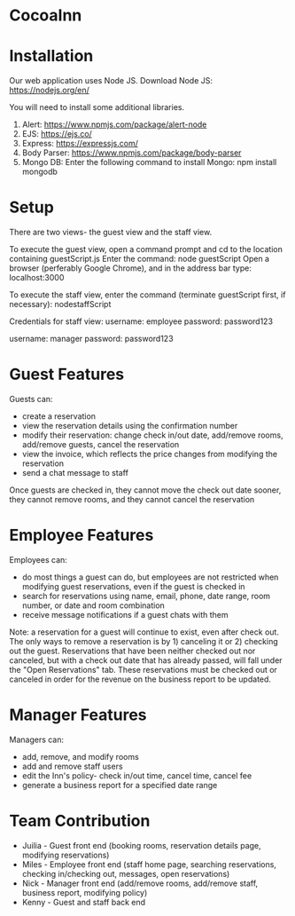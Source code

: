 # CocoaInn

# Installation
Our web application uses Node JS.
Download Node JS: https://nodejs.org/en/

You will need to install some additional libraries.
1. Alert: https://www.npmjs.com/package/alert-node
2. EJS: https://ejs.co/
3. Express: https://expressjs.com/
4. Body Parser: https://www.npmjs.com/package/body-parser
5. Mongo DB: Enter the following command to install Mongo:
  npm install mongodb

# Setup
There are two views- the guest view and the staff view.

To execute the guest view, open a command prompt and cd to the location containing guestScript.js
Enter the command:
node guestScript
Open a browser (perferably Google Chrome), and in the address bar type:
localhost:3000

To execute the staff view, enter the command (terminate guestScript first, if necessary):
nodestaffScript

Credentials for staff view:
username: employee
password: password123

username: manager
password: password123

# Guest Features
Guests can:
- create a reservation
- view the reservation details using the confirmation number
- modify their reservation: change check in/out date, add/remove rooms, add/remove guests, cancel the reservation
- view the invoice, which reflects the price changes from modifying the reservation
- send a chat message to staff

Once guests are checked in, they cannot move the check out date sooner, they cannot remove rooms, and they cannot cancel the reservation

# Employee Features
Employees can:
- do most things a guest can do, but employees are not restricted when modifying guest reservations, even if the guest is checked in
- search for reservations using name, email, phone, date range, room number, or date and room combination
- receive message notifications if a guest chats with them

Note: a reservation for a guest will continue to exist, even after check out. The only ways to remove a reservation is by 1) canceling it or 2) checking out the guest. Reservations that have been neither checked out nor canceled, but with a check out date that has already passed, will fall under the "Open Reservations" tab. These reservations must be checked out or canceled in order for the revenue on the business report to be updated.

# Manager Features
Managers can:
- add, remove, and modify rooms
- add and remove staff users
- edit the Inn's policy- check in/out time, cancel time, cancel fee
- generate a business report for a specified date range

# Team Contribution
- Juilia - Guest front end (booking rooms, reservation details page, modifying reservations)
- Miles - Employee front end (staff home page, searching reservations, checking in/checking out, messages, open reservations)
- Nick - Manager front end (add/remove rooms, add/remove staff, business report, modifying policy)
- Kenny - Guest and staff back end
